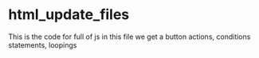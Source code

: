 # html_update_files
This is the code for full of js in this file we get a button actions, conditions statements, loopings
